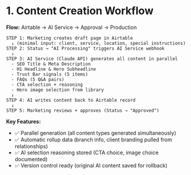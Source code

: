# 1. Content Creation Workflow

**Flow:** Airtable → AI Service → Approval → Production

```
STEP 1: Marketing creates draft page in Airtable
  ↓ (minimal input: client, service, location, special instructions)
STEP 2: Status → "AI Processing" triggers AI Service webhook
  ↓
STEP 3: AI Service (Claude API) generates all content in parallel
  - SEO Title & Meta Description
  - H1 Headline & Hero Subheadline
  - Trust Bar signals (5 items)
  - FAQs (5 Q&A pairs)
  - CTA selection + reasoning
  - Hero image selection from library
  ↓
STEP 4: AI writes content back to Airtable record
  ↓
STEP 5: Marketing reviews + approves (Status → "Approved")
```

**Key Features:**
- ✅ Parallel generation (all content types generated simultaneously)
- ✅ Automatic rollup data (branch info, client branding pulled from relationships)
- ✅ AI selection reasoning stored (CTA choice, image choice documented)
- ✅ Version control ready (original AI content saved for rollback)
